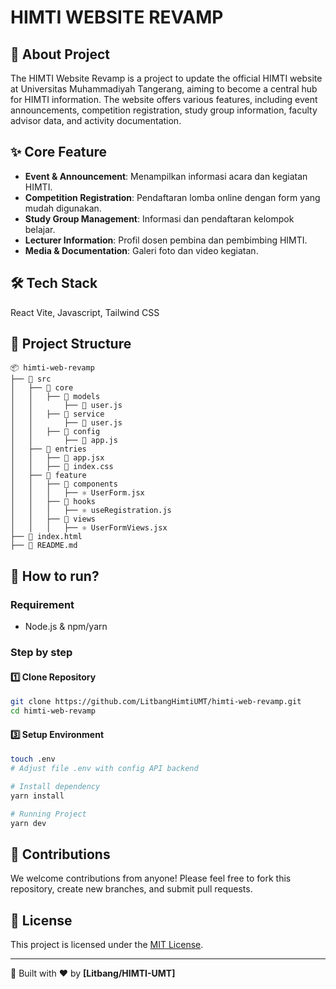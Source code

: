 # HIMTI WEBSITE REVAMP

## 📌 About Project

The HIMTI Website Revamp is a project to update the official HIMTI website at Universitas Muhammadiyah Tangerang, aiming to become a central hub for HIMTI information.
The website offers various features, including event announcements, competition registration, study group information, faculty advisor data, and activity documentation.

## ✨ Core Feature

- **Event & Announcement**: Menampilkan informasi acara dan kegiatan HIMTI.
- **Competition Registration**: Pendaftaran lomba online dengan form yang mudah digunakan.
- **Study Group Management**: Informasi dan pendaftaran kelompok belajar.
- **Lecturer Information**: Profil dosen pembina dan pembimbing HIMTI.
- **Media & Documentation**: Galeri foto dan video kegiatan.

## 🛠️ Tech Stack

React Vite, Javascript, Tailwind CSS

## 📂 Project Structure

```
📦 himti-web-revamp
├── 📁 src
│   ├── 📁 core
│   │   ├── 📁 models
│   │       ├── 📁 user.js
│   │   ├── 📁 service
│   │       ├── 📁 user.js
│   │   ├── 📁 config
│   │       ├── 📁 app.js
│   ├── 📁 entries
│   │   ├── 📄 app.jsx
│   │   ├── 📁 index.css
│   ├── 📁 feature
│   │   ├── 📁 components
│   │   │   ├── ⚛ UserForm.jsx
│   │   ├── 📁 hooks
│   │   │   ├── ⚛ useRegistration.js
│   │   ├── 📁 views
│   │   │   ├── ⚛ UserFormViews.jsx
├── 📄 index.html
├── 📄 README.md
```

## 🚀 How to run?

### Requirement

- Node.js & npm/yarn

### Step by step

#### 1️⃣ Clone Repository

```bash
git clone https://github.com/LitbangHimtiUMT/himti-web-revamp.git
cd himti-web-revamp
```

#### 3️⃣ Setup Environment

```bash
touch .env
# Adjust file .env with config API backend

# Install dependency
yarn install

# Running Project
yarn dev
```

## 🤝 Contributions

We welcome contributions from anyone! Please feel free to fork this repository, create new branches, and submit pull requests.

## 📜 License

This project is licensed under the [MIT License](LICENSE).

---

🚀 Built with ❤️ by **[Litbang/HIMTI-UMT]**
